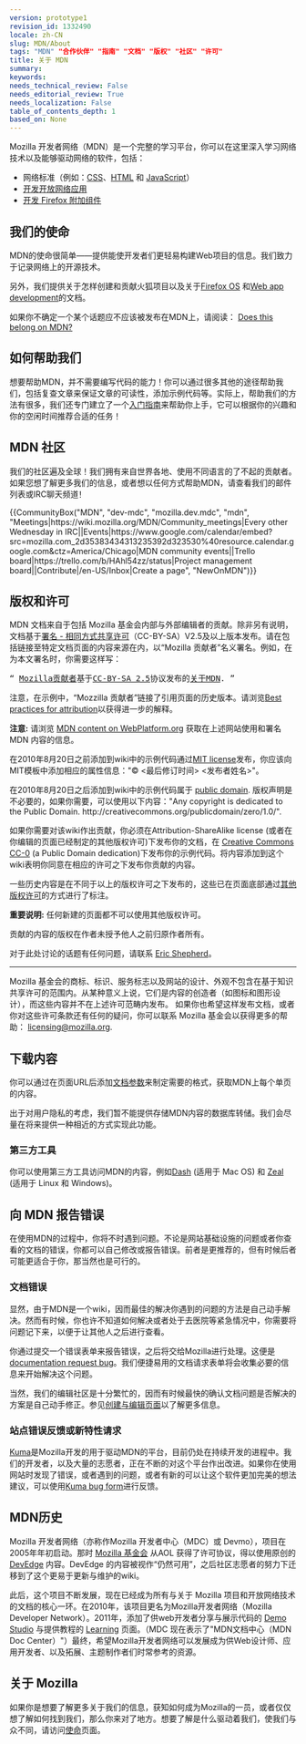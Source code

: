```yaml
---
version: prototype1
revision_id: 1332490
locale: zh-CN
slug: MDN/About
tags: "MDN" "合作伙伴" "指南" "文档" "版权" "社区" "许可"
title: 关于 MDN
summary: 
keywords: 
needs_technical_review: False
needs_editorial_review: True
needs_localization: False
table_of_contents_depth: 1
based_on: None
---
```

<p>Mozilla 开发者网络（MDN）是一个完整的学习平台，你可以在这里深入学习网络技术以及能够驱动网络的软件，包括：</p>

<ul>
 <li>网络标准（例如：<a href="/zh-CN/docs/CSS" title="/en-US/docs/CSS">CSS</a>、<a href="/zh-CN/docs/HTML" title="/en-US/docs/HTML">HTML</a> 和 <a href="/zh-CN/docs/JavaScript" title="/en-US/docs/JavaScript">JavaScript</a>）</li>
 <li><a href="/zh-CN/docs/Apps" title="/en-US/docs/Apps">开发开放网络应用</a></li>
 <li><a href="/zh-CN/docs/Add-ons" title="/en-US/docs/Add-ons">开发 Firefox 附加组件</a></li>
</ul>

<h2 id="我们的使命">我们的使命</h2>

<p>MDN的使命很简单——提供能使开发者们更轻易构建Web项目的信息。我们致力于记录网络上的开源技术。</p>

<p>另外，我们提供关于怎样创建和贡献火狐项目以及关于<a href="https://developer.mozilla.org/en-US/Firefox_OS">Firefox OS</a>&nbsp;和<a href="https://developer.mozilla.org/en-US/Apps">Web app development</a>的文档。</p>

<p>如果你不确定一个某个话题应不应该被发布在MDN上，请阅读： <a href="https://developer.mozilla.org/en-US/docs/Project:MDN/Contributing/Does_this_belong">Does this belong on MDN?</a></p>

<h2 id="如何帮助我们">如何帮助我们</h2>

<p>想要帮助MDN，并不需要编写代码的能力！你可以通过很多其他的途径帮助我们，包括复查文章来保证文章的可读性，添加示例代码等。实际上，帮助我们的方法有很多，我们还专门建立了一个<a href="https://developer.mozilla.org/zh-CN/docs/MDN/Getting_started">入门指南</a>来帮助你上手，它可以根据你的兴趣和你的空闲时间推荐合适的任务！</p>

<h2 id="MDN_社区">MDN&nbsp;社区</h2>

<p>我们的社区遍及全球！我们拥有来自世界各地、使用不同语言的了不起的贡献者。<span class="short_text" id="result_box" lang="zh-CN"><span>如果您想了解更多我们的信息，或者想以任何方式帮助MDN，请查看我们的邮件列表或IRC聊天频道！</span></span></p>

<p>{{CommunityBox("MDN", "dev-mdc", "mozilla.dev.mdc", "mdn", "Meetings|https://wiki.mozilla.org/MDN/Community_meetings|Every other Wednesday in IRC||Events|https://www.google.com/calendar/embed?src=mozilla.com_2d35383434313235392d323530%40resource.calendar.google.com&amp;ctz=America/Chicago|MDN community events||Trello board|https://trello.com/b/HAhl54zz/status|Project management board||Contribute|/en-US/Inbox|Create a page", "NewOnMDN")}}</p>

<h2 id="版权和许可">版权和许可</h2>

<p>MDN&nbsp;文档来自于包括 Mozilla 基金会内部与外部编辑者的贡献。除非另有说明，文档基于<a href="http://creativecommons.org/licenses/by-sa/2.5/">署名 - 相同方式共享许可</a>（CC-BY-SA）V2.5及以上版本发布。请在包括链接至特定文档页面的内容来源在内，以“Mozilla 贡献者”名义署名。例如，在为本文署名时，你需要这样写：</p>

<pre>
“ <a href="https://developer.mozilla.org/zh-CN/docs/MDN/About$history">Mozilla贡献者</a>基于<a href="http://creativecommons.org/licenses/by-sa/2.5/">CC-BY-SA 2.5</a>协议发布的<a href="https://developer.mozilla.org/zh-CN/docs/MDN/About">关于MDN</a>. ”</pre>

<p>注意，在示例中，“Mozzilla 贡献者”链接了引用页面的历史版本。请浏览<a href="https://wiki.creativecommons.org/Marking/Users">Best practices for attribution</a>以获得进一步的解释。</p>

<div class="note">
<p><strong>注意:</strong>&nbsp;请浏览 <a href="/en-US/docs/MDN_content_on_WebPlatform.org" title="/en-US/docs/MDN_content_on_WebPlatform.org">MDN content on WebPlatform.org</a>&nbsp;获取在上述网站使用和署名 MDN 内容的信息。</p>
</div>

<p>在2010年8月20日之前添加到wiki中的示例代码通过<a class="external external-icon" href="http://www.opensource.org/licenses/mit-license.php" title="http://www.opensource.org/licenses/mit-license.php">MIT license</a>发布，你应该向MIT模板中添加相应的属性信息："© &lt;最后修订时间&gt; &lt;发布者姓名&gt;"。</p>

<p>在2010年8月20日之后添加到wiki中的示例代码属于&nbsp;<a class="external external-icon" href="http://creativecommons.org/publicdomain/zero/1.0/" title="http://wiki.creativecommons.org/Public_domain">public domain</a>. 版权声明是不必要的，如果你需要，可以使用以下内容："Any copyright is dedicated to the Public Domain. http://creativecommons.org/publicdomain/zero/1.0/".</p>

<p>如果你需要对该wiki作出贡献，你必须在Attribution-ShareAlike license (或者在你编辑的页面已经制定的其他版权许可)下发布你的文档，在 <a href="http://creativecommons.org/publicdomain/zero/1.0/" title="http://creativecommons.org/publicdomain/zero/1.0/">Creative Commons CC-0</a> (a Public Domain dedication)下发布你的示例代码。将内容添加到这个wiki表明你同意在相应的许可之下发布你贡献的内容。</p>

<p>一些历史内容是在不同于以上的版权许可之下发布的，这些已在页面底部通过<a href="https://developer.mozilla.org/Archive/Meta_docs/Examples/Alternate_License_Block">其他版权许可</a>的方式进行了标注。</p>

<div class="warning">
<p><strong>重要说明:</strong>&nbsp;任何新建的页面都不可以使用其他版权许可。</p>
</div>

<p>贡献的内容的版权在作者未授予他人之前归原作者所有。</p>

<p>对于此处讨论的话题有任何问题，请联系&nbsp;<a class="external external-icon" href="mailto:eshepherd@mozilla.com" rel="nofollow" title="mailto:eshepherd@mozilla.com">Eric Shepherd</a>。</p>

<hr />
<p>Mozilla 基金会的商标、标识、服务标志以及网站的设计、外观不包含在基于知识共享许可的范围内。从某种意义上说，它们是内容的创造者（如图标和图形设计），而这些内容并不在上述许可范畴内发布。&nbsp;如果你也希望这样发布文档，或者你对这些许可条款还有任何的疑问，你可以联系 Mozilla 基金会以获得更多的帮助：&nbsp;<a class="external text" href="mailto:licensing@mozilla.org" rel="nofollow" title="mailto:licensing@mozilla.org">licensing@mozilla.org</a>.</p>

<h2 id="下载内容">下载内容</h2>

<p>你可以通过在页面URL后添加<a href="https://developer.mozilla.org/en-US/docs/MDN/Kuma/API#Document_parameters">文档参数</a>来制定需要的格式，获取MDN上每个单页的内容。</p>

<p>出于对用户隐私的考虑，我们暂不能提供存储MDN内容的数据库转储。我们会尽量在将来提供一种相近的方式实现此功能。</p>

<h3 id="第三方工具">第三方工具</h3>

<p>你可以使用第三方工具访问MDN的内容，例如<a href="http://kapeli.com/dash">Dash</a> (适用于&nbsp;Mac OS) 和&nbsp;<a href="http://zealdocs.org/">Zeal</a> (适用于&nbsp;Linux 和&nbsp;Windows)。</p>

<h2 id="向_MDN_报告错误">向 MDN 报告错误</h2>

<p>在使用MDN的过程中，你将不时遇到问题。不论是网站基础设施的问题或者你查看的文档的错误，你都可以自己修改或报告错误。前者是更推荐的，但有时候后者可能更适合于你，那当然也是可行的。</p>

<h3 id="文档错误">文档错误</h3>

<p>显然，由于MDN是一个wiki，因而最佳的解决你遇到的问题的方法是自己动手解决。然而有时候，你也许不知道如何解决或者处于去医院等紧急情况中，你需要将问题记下来，以便于让其他人之后进行查看。</p>

<p>你通过提交一个错误表单来报告错误，之后将交给Mozilla进行处理。这便是<a href="https://bugzilla.mozilla.org/form.doc">documentation request bug</a>。我们便捷易用的文档请求表单将会收集必要的信息来开始解决这个问题。</p>

<p>当然，我们的编辑社区是十分繁忙的，因而有时候最快的确认文档问题是否解决的方案是自己动手修正。参见<a href="https://developer.mozilla.org/en-US/docs/MDN/Contribute/Creating_and_editing_pages">创建与编辑页面</a>以了解更多信息。</p>

<h3 id="站点错误反馈或新特性请求">站点错误反馈或新特性请求</h3>

<p><a href="https://developer.mozilla.org/en-US/docs/Project:MDN/Kuma" title="/en-US/docs/Project:MDN/Kuma">Kuma</a>是Mozilla开发的用于驱动MDN的平台，目前仍处在持续开发的进程中。我们的开发者，以及大量的志愿者，正在不断的对这个平台作出改进。如果你在使用网站时发现了错误，或者遇到的问题，或者有新的可以让这个软件更加完美的想法建议，可以使用<a href="https://bugzilla.mozilla.org/form.mdn" title="https://bugzilla.mozilla.org/form.mdn">Kuma bug form</a>进行反馈。</p>

<h2 id="MDN历史">MDN历史</h2>

<p>Mozilla 开发者网络（亦称作Mozilla 开发者中心（MDC）或 Devmo），项目在2005年年初启动。那时 <a class="external" href="http://www.mozillafoundation.org">Mozilla 基金会</a> 从AOL 获得了许可协议，得以使用原创的 <a href="/Project:en/DevEdge" title="Project:en/DevEdge">DevEdge</a> 内容。DevEdge 的内容被视作“仍然可用”，之后社区志愿者的努力下迁移到了这个更易于更新与维护的wiki。</p>

<p>此后，这个项目不断发展，现在已经成为所有与关于 Mozilla 项目和开放网络技术的文档的核心一环。在2010年，该项目更名为Mozilla开发者网络（Mozilla Developer Network）。2011年，添加了供web开发者分享与展示代码的 <a class="external" href="http://developer.mozilla.org/en-US/demos" title="https://developer.mozilla.org/en-US/demos/">Demo Studio</a>&nbsp;与提供教程的 <a class="external" href="http://developer.mozilla.org/en-US/learn" title="https://developer.mozilla.org/en-US/learn">Learning</a> 页面。（MDC 现在表示了"MDN文档中心（MDN Doc Center）"）最终，希望Mozilla开发者网络可以发展成为供Web设计师、应用开发者、以及拓展、主题制作者们时常参考的资源。</p>

<h2 id="关于_Mozilla">关于 Mozilla</h2>

<p>如果你是想要了解更多关于我们的信息，获知如何成为Mozilla的一员，或者仅仅想了解如何找到我们，那么你来对了地方。想要了解是什么驱动着我们，使我们与众不同，请访问<a href="http://www.mozilla.org/en-US/mission/">使命</a>页面。</p>

